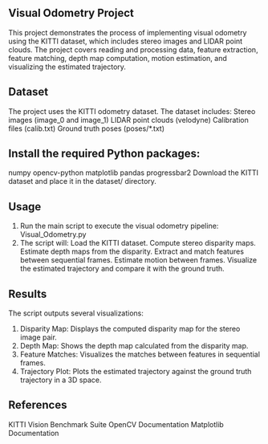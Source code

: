 ## Visual Odometry Project
This project demonstrates the process of implementing visual odometry using the KITTI dataset, which includes stereo images and LIDAR point clouds. The project covers reading and processing data, feature extraction, feature matching, depth map computation, motion estimation, and visualizing the estimated trajectory.


## Dataset
The project uses the KITTI odometry dataset. The dataset includes:
Stereo images (image_0 and image_1)
LIDAR point clouds (velodyne)
Calibration files (calib.txt)
Ground truth poses (poses/*.txt)

## Install the required Python packages:
numpy
opencv-python
matplotlib
pandas
progressbar2
Download the KITTI dataset and place it in the dataset/ directory.

## Usage
1. Run the main script to execute the visual odometry pipeline:
    Visual_Odometry.py
2. The script will:
    Load the KITTI dataset.
    Compute stereo disparity maps.
    Estimate depth maps from the disparity.
    Extract and match features between sequential frames.
    Estimate motion between frames.
    Visualize the estimated trajectory and compare it with the ground truth.

## Results
The script outputs several visualizations:

1. Disparity Map: Displays the computed disparity map for the stereo image pair.
2. Depth Map: Shows the depth map calculated from the disparity map.
3. Feature Matches: Visualizes the matches between features in sequential frames.
4. Trajectory Plot: Plots the estimated trajectory against the ground truth trajectory in a 3D space.

## References
KITTI Vision Benchmark Suite
OpenCV Documentation
Matplotlib Documentation
